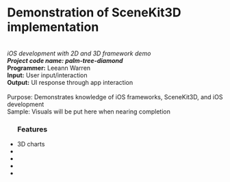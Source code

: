 # Demonstration of SceneKit3D implementation
<br><i>iOS development with 2D and 3D framework demo</i>
<br><b><i>Project code name: palm-tree-diamond</b></i>
<br><b>Programmer:</b> Leeann Warren
<br><b>Input:</b> User input/interaction
<br><b>Output:</b> UI response through app interaction</br>
<br></b>Purpose:</b> Demonstrates knowledge of iOS frameworks, SceneKit3D, and iOS development
<br>Sample: Visuals will be put here when nearing completion
<br>
<ul><h3 align="left">Features</h3>
<li>3D charts</li>
<li></li>
<li></li>
<li></li>
<li></li>
</ul>

